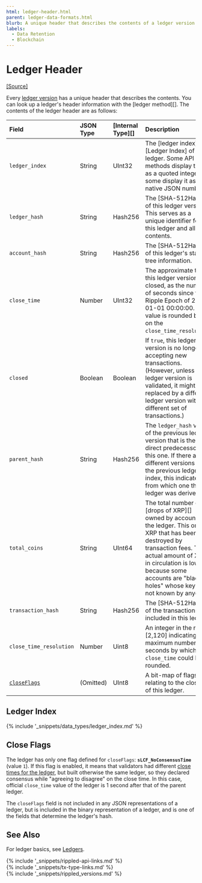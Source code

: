 ```yaml
---
html: ledger-header.html
parent: ledger-data-formats.html
blurb: A unique header that describes the contents of a ledger version.
labels:
  - Data Retention
  - Blockchain
---
```

# Ledger Header
[[Source]](https://github.com/ripple/rippled/blob/master/src/ripple/ledger/ReadView.h#L71 "Source")

Every [ledger version](ledgers.html) has a unique header that describes the contents. You can look up a ledger's header information with the [ledger method][]. The contents of the ledger header are as follows:

| Field                        | JSON Type | [Internal Type][] | Description   |
|:-----------------------------|:----------|:------------------|:--------------|
| `ledger_index`               | String    | UInt32            | The [ledger index][Ledger Index] of the ledger. Some API methods display this as a quoted integer; some display it as a native JSON number. |
| `ledger_hash`                | String    | Hash256           | The [SHA-512Half][] of this ledger version. This serves as a unique identifier for this ledger and all its contents. |
| `account_hash`               | String    | Hash256           | The [SHA-512Half][] of this ledger's state tree information. |
| `close_time`                 | Number    | UInt32            | The approximate time this ledger version closed, as the number of seconds since the Ripple Epoch of 2000-01-01 00:00:00. This value is rounded based on the `close_time_resolution`. |
| `closed`                     | Boolean   | Boolean           | If `true`, this ledger version is no longer accepting new transactions. (However, unless this ledger version is validated, it might be replaced by a different ledger version with a different set of transactions.) |
| `parent_hash`                | String    | Hash256           | The `ledger_hash` value of the previous ledger version that is the direct predecessor of this one. If there are different versions of the previous ledger index, this indicates from which one the ledger was derived. |
| `total_coins`                | String    | UInt64            | The total number of [drops of XRP][] owned by accounts in the ledger. This omits XRP that has been destroyed by transaction fees. The actual amount of XRP in circulation is lower because some accounts are "black holes" whose keys are not known by anyone. |
| `transaction_hash`           | String    | Hash256           | The [SHA-512Half][] of the transactions included in this ledger. |
| `close_time_resolution`      | Number    | Uint8             | An integer in the range \[2,120\] indicating the maximum number of seconds by which the `close_time` could be rounded. |
| [`closeFlags`](#close-flags) | (Omitted) | UInt8             | A bit-map of flags relating to the closing of this ledger. |


## Ledger Index
{% include '_snippets/data_types/ledger_index.md' %}
<!--{#_ #}-->


## Close Flags

The ledger has only one flag defined for `closeFlags`: **`sLCF_NoConsensusTime`** (value `1`). If this flag is enabled, it means that validators had different [close times for the ledger](ledger-close-times.html), but built otherwise the same ledger, so they declared consensus while "agreeing to disagree" on the close time. In this case, official `close_time` value of the ledger is 1 second after that of the parent ledger.

The `closeFlags` field is not included in any JSON representations of a ledger, but is included in the binary representation of a ledger, and is one of the fields that determine the ledger's hash.


## See Also

For ledger basics, see [Ledgers](ledgers.html).


<!--{# common link defs #}-->
{% include '_snippets/rippled-api-links.md' %}			
{% include '_snippets/tx-type-links.md' %}			
{% include '_snippets/rippled_versions.md' %}
